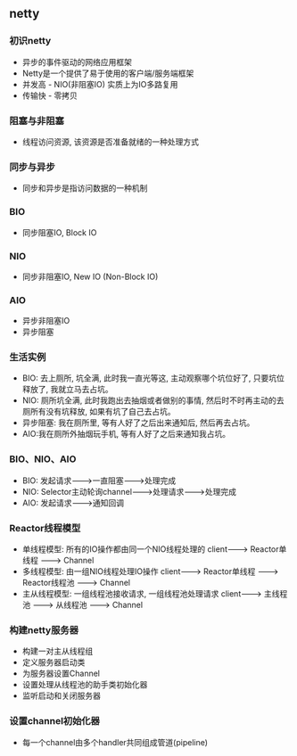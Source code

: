 ## netty
### 初识netty
- 异步的事件驱动的网络应用框架
- Netty是一个提供了易于使用的客户端/服务端框架
- 并发高 - NIO(非阻塞IO) 实质上为IO多路复用
- 传输快 - 零拷贝

### 阻塞与非阻塞
- 线程访问资源, 该资源是否准备就绪的一种处理方式

### 同步与异步
- 同步和异步是指访问数据的一种机制

### BIO
- 同步阻塞IO, Block IO

### NIO
- 同步非阻塞IO, New IO (Non-Block IO)

### AIO
- 异步非阻塞IO
- 异步阻塞

### 生活实例
- BIO: 去上厕所, 坑全满, 此时我一直光等这, 主动观察哪个坑位好了, 只要坑位释放了, 我就立马去占坑。
- NIO: 厕所坑全满, 此时我跑出去抽烟或者做别的事情, 然后时不时再主动的去厕所有没有坑释放, 如果有坑了自己去占坑。
- 异步阻塞: 我在厕所里, 等有人好了之后出来通知后, 然后再去占坑。
- AIO:我在厕所外抽烟玩手机, 等有人好了之后来通知我占坑。

### BIO、NIO、AIO
- BIO: 发起请求--->一直阻塞--->处理完成
- NIO: Selector主动轮询channel--->处理请求--->处理完成
- AIO: 发起请求--->通知回调

### Reactor线程模型
- 单线程模型: 所有的IO操作都由同一个NIO线程处理的 client---> Reactor单线程 ---> Channel
- 多线程模型: 由一组NIO线程处理IO操作 client---> Reactor单线程 ---> Reactor线程池 ---> Channel
- 主从线程模型: 一组线程池接收请求, 一组线程池处理请求 client---> 主线程池 ---> 从线程池 ---> Channel

### 构建netty服务器
- 构建一对主从线程组
- 定义服务器启动类
- 为服务器设置Channel
- 设置处理从线程池的助手类初始化器
- 监听启动和关闭服务器

### 设置channel初始化器
- 每一个channel由多个handler共同组成管道(pipeline)